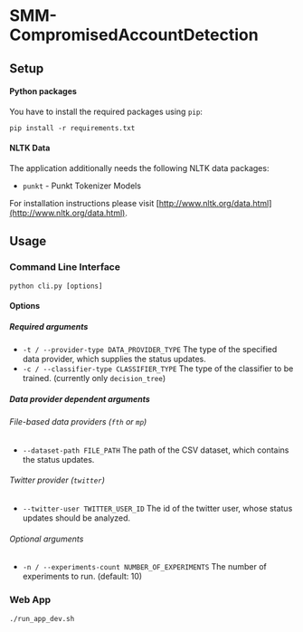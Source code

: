 # SMM-CompromisedAccountDetection

## Setup
#### Python packages
You have to install the required packages using ```pip```:
```
pip install -r requirements.txt
```

#### NLTK Data
The application additionally needs the following NLTK data packages:
- ```punkt``` - Punkt Tokenizer Models

For installation instructions please visit [http://www.nltk.org/data.html](http://www.nltk.org/data.html).

## Usage
### Command Line Interface
```python cli.py [options]```

#### Options
##### Required arguments
- ```-t / --provider-type DATA_PROVIDER_TYPE``` The type of the specified data provider, which supplies the status updates.
- ```-c / --classifier-type CLASSIFIER_TYPE``` The type of the classifier to be trained. (currently only ```decision_tree```)

##### Data provider dependent arguments
###### File-based data providers (```fth``` or ```mp```)
- ```--dataset-path FILE_PATH``` The path of the CSV dataset, which contains the status updates. 

###### Twitter provider (```twitter```)
- ```--twitter-user TWITTER_USER_ID``` The id of the twitter user, whose status updates should be analyzed.

###### Optional arguments
- ```-n / --experiments-count NUMBER_OF_EXPERIMENTS``` The number of experiments to run. (default: 10)

### Web App
```
./run_app_dev.sh
```
